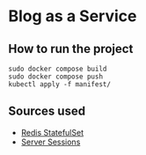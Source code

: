 # Blog as a Service 


## How to run the project
```
sudo docker compose build
sudo docker compose push
kubectl apply -f manifest/
```


## Sources used
- [Redis StatefulSet](https://schoolofdevops.github.io/ultimate-kubernetes-bootcamp/13_redis_statefulset/)
- [Server Sessions](https://testdriven.io/blog/flask-server-side-sessions/)